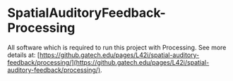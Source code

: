 # SpatialAuditoryFeedback-Processing
All software which is required to run this project with Processing. See more details at: [https://github.gatech.edu/pages/L42i/spatial-auditory-feedback/processing/](https://github.gatech.edu/pages/L42i/spatial-auditory-feedback/processing/).
